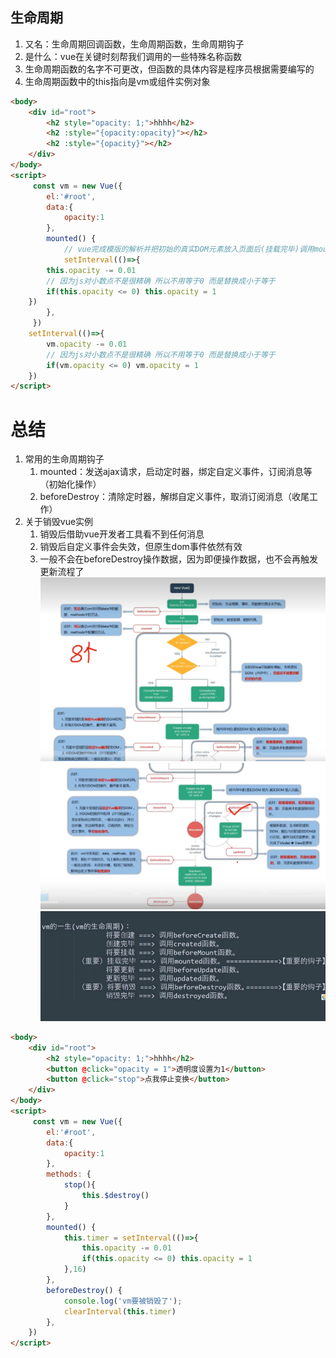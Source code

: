 ## 生命周期
1. 又名：生命周期回调函数，生命周期函数，生命周期钩子
2. 是什么：vue在关键时刻帮我们调用的一些特殊名称函数
3. 生命周期函数的名字不可更改，但函数的具体内容是程序员根据需要编写的
4. 生命周期函数中的this指向是vm或组件实例对象
```html
<body>
    <div id="root">
        <h2 style="opacity: 1;">hhhh</h2>
        <h2 :style="{opacity:opacity}"></h2>
        <h2 :style="{opacity}"></h2>
    </div>
</body>
<script>
     const vm = new Vue({
        el:'#root',
        data:{
            opacity:1
        },
        mounted() {
            // vue完成模版的解析并把初始的真实DOM元素放入页面后(挂载完毕)调用mounted
            setInterval(()=>{
        this.opacity -= 0.01
        // 因为js对小数点不是很精确 所以不用等于0 而是替换成小于等于
        if(this.opacity <= 0) this.opacity = 1
    })
        },
     })
    setInterval(()=>{
        vm.opacity -= 0.01
        // 因为js对小数点不是很精确 所以不用等于0 而是替换成小于等于
        if(vm.opacity <= 0) vm.opacity = 1
    })
</script>

```

# 总结
1. 常用的生命周期钩子
   1. mounted：发送ajax请求，启动定时器，绑定自定义事件，订阅消息等（初始化操作）
   2. beforeDestroy：清除定时器，解绑自定义事件，取消订阅消息（收尾工作）
2. 关于销毁vue实例
   1. 销毁后借助vue开发者工具看不到任何消息
   2. 销毁后自定义事件会失效，但原生dom事件依然有效
   3. 一般不会在beforeDestroy操作数据，因为即便操作数据，也不会再触发更新流程了
![](img/生命周期1.png)
![](img/生命周期2.png)
![](img/生命周期3.png)
```html
<body>
    <div id="root">
        <h2 style="opacity: 1;">hhhh</h2>
        <button @click="opacity = 1">透明度设置为1</button>
        <button @click="stop">点我停止变换</button>
    </div>
</body>
<script>
     const vm = new Vue({
        el:'#root',
        data:{
            opacity:1
        },
        methods: {
            stop(){
                this.$destroy()
            }
        },
        mounted() {
            this.timer = setInterval(()=>{
                this.opacity -= 0.01
                if(this.opacity <= 0) this.opacity = 1
            },16)
        },
        beforeDestroy() {
            console.log('vm要被销毁了');
            clearInterval(this.timer)
        },
    })
</script>

```
